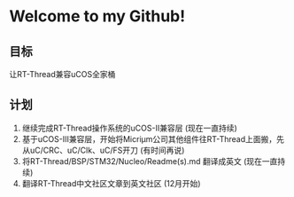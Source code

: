 # Welcome to my Github!

## 目标
让RT-Thread兼容uCOS全家桶

## 计划
1. 继续完成RT-Thread操作系统的uCOS-II兼容层 (现在一直持续)
2. 基于uCOS-III兼容层，开始将Micriμm公司其他组件往RT-Thread上面搬，先从uC/CRC、uC/Clk、uC/FS开刀 (有时间再说)
3. 将RT-Thread/BSP/STM32/Nucleo/Readme(s).md 翻译成英文 (现在一直持续)
4. 翻译RT-Thread中文社区文章到英文社区 (12月开始)
